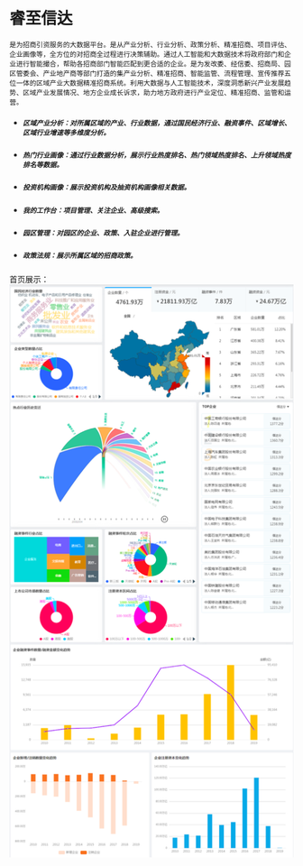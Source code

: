 # 睿至信达

`是为招商引资服务的大数据平台。是从产业分析、行业分析、政策分析、精准招商、项目评估、企业画像等，全方位的对招商全过程进行决策辅助。通过人工智能和大数据技术将政府部门和企业进行智能撮合，帮助各招商部门智能匹配到更合适的企业。是为发改委、经信委、招商局、园区管委会、产业地产商等部门打造的集产业分析、精准招商、智能监管、流程管理、宣传推荐五位一体的区域产业大数据精准招商系统。利用大数据与人工智能技术，深度洞悉新兴产业发展趋势、区域产业发展情况、地方企业成长诉求，助力地方政府进行产业定位、精准招商、监管和运营。`

* ##### `区域产业分析：对所属区域的产业、行业数据，通过国民经济行业、融资事件、区域增长、区域行业增速等多维度分析。`
* ##### `热门行业画像：通过行业数据分析，展示行业热度排名、热门领域热度排名、上升领域热度排名等数据。`
* ##### `投资机构画像：展示投资机构及抽资机构画像相关数据。`
* ##### `我的工作台：项目管理、关注企业、高级搜索。`
* ##### `园区管理：对园区的企业、政策、入驻企业进行管理。`
* ##### `政策法规：展示所属区域的招商政策。`

首页展示：![](/assets/shouye.png)

